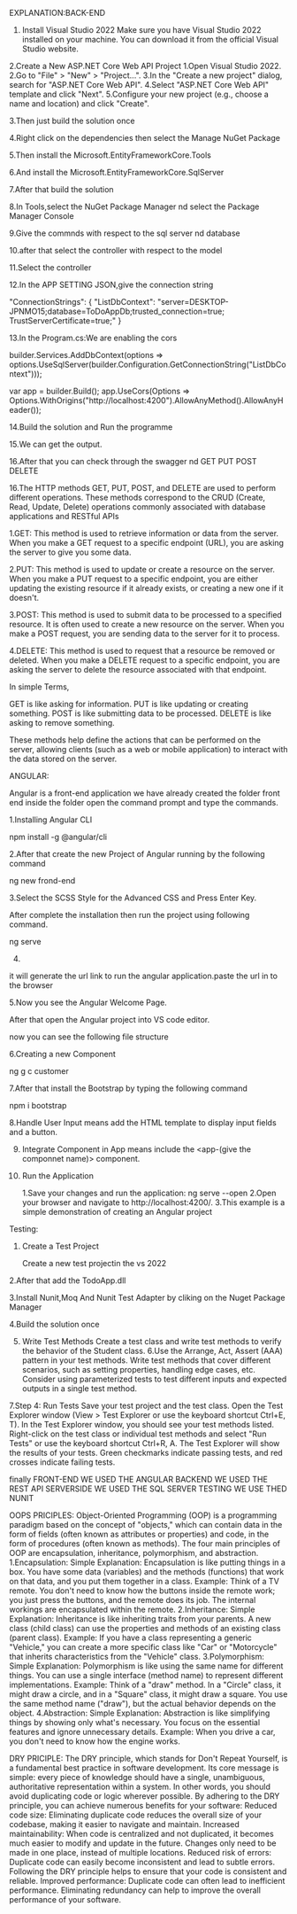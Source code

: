 EXPLANATION:BACK-END
1. Install Visual Studio 2022
Make sure you have Visual Studio 2022 installed on your machine. You can download it from the official Visual Studio website.

2.Create a New ASP.NET Core Web API Project
     1.Open Visual Studio 2022.
     2.Go to "File" > "New" > "Project...".
     3.In the "Create a new project" dialog, search for "ASP.NET Core Web API".
     4.Select "ASP.NET Core Web API" template and click "Next".
     5.Configure your new project (e.g., choose a name and location) and click "Create".

3.Then just build the solution once

4.Right click on the dependencies then select the Manage NuGet Package

5.Then install the Microsoft.EntityFrameworkCore.Tools

6.And install the  Microsoft.EntityFrameworkCore.SqlServer

7.After that build the solution

8.In Tools,select the NuGet Package Manager nd select the Package Manager Console

9.Give the commnds with respect to the sql server nd database

10.after that select the controller with respect to the model

11.Select the controller 

12.In the APP SETTING JSON,give the connection string


"ConnectionStrings": {
    "ListDbContext": "server=DESKTOP-JPNMO15;database=ToDoAppDb;trusted_connection=true; TrustServerCertificate=true;"
  }


13.In the Program.cs:We are enabling the cors


builder.Services.AddDbContext<ListDbContext>(options =>
   options.UseSqlServer(builder.Configuration.GetConnectionString("ListDbContext")));

var app = builder.Build();
app.UseCors(Options => Options.WithOrigins("http://localhost:4200").AllowAnyMethod().AllowAnyHeader());


14.Build the solution and Run the programme

15.We can get the output.

16.After that you can check through the swagger nd GET PUT POST DELETE 

16.The HTTP methods GET, PUT, POST, and DELETE are used to perform different operations. These methods correspond to the CRUD (Create, Read, Update, Delete) operations commonly associated with database applications and RESTful APIs


1.GET: This method is used to retrieve information or data from the server. When you make a GET request to a specific endpoint (URL), you are asking the server to give you some data.

2.PUT: This method is used to update or create a resource on the server. When you make a PUT request to a specific endpoint, you are either updating the existing resource if it already exists, or creating a new one if it doesn't.

3.POST: This method is used to submit data to be processed to a specified resource. It is often used to create a new resource on the server. When you make a POST request, you are sending data to the server for it to process.

4.DELETE: This method is used to request that a resource be removed or deleted. When you make a DELETE request to a specific endpoint, you are asking the server to delete the resource associated with that endpoint.

In simple Terms,
   
GET is like asking for information.
PUT is like updating or creating something.
POST is like submitting data to be processed.
DELETE is like asking to remove something.

These methods help define the actions that can be performed on the server, allowing clients (such as a web or mobile application) to interact with the data stored on the server.

ANGULAR:

 Angular is a front-end application we have already created the folder front end inside the folder open the command prompt and type the commands.

1.Installing Angular CLI

npm install -g @angular/cli

2.After that create the new Project of Angular running by the following command

ng new frond-end

3.Select the SCSS Style for the Advanced CSS and Press Enter Key.

After complete the installation then run the project using following command.

ng serve

4.
it will generate the url link to run the angular application.paste the url in to the browser

5.Now you see the Angular Welcome Page.

After that open the Angular project into VS code editor.

now you can see the following file structure

6.Creating a new Component 

ng g c customer

7.After that install the Bootstrap by typing the following command

npm i bootstrap

8.Handle User Input means add the HTML template to display input fields and a button.

9. Integrate Component in App means include the <app-(give the componnet name)> component.

10. Run the Application

     1.Save your changes and run the application: ng serve --open
     2.Open your browser and navigate to http://localhost:4200/.
     3.This example is a simple demonstration of creating an Angular project

Testing:

1. Create a Test Project
    
    Create a new test projectin the vs 2022

2.After that add the TodoApp.dll 

3.Install Nunit,Moq And Nunit Test Adapter by cliking on the Nuget Package Manager

4.Build the solution once

5. Write Test Methods
Create a test class and write test methods to verify the behavior of the Student class.
6.Use the Arrange, Act, Assert (AAA) pattern in your test methods.
Write test methods that cover different scenarios, such as setting properties, handling edge cases, etc.
Consider using parameterized tests to test different inputs and expected outputs in a single test method.

7.Step 4: Run Tests
Save your test project and the test class.
Open the Test Explorer window (View > Test Explorer or use the keyboard shortcut Ctrl+E, T).
In the Test Explorer window, you should see your test methods listed.
Right-click on the test class or individual test methods and select "Run Tests" or use the keyboard shortcut Ctrl+R, A.
The Test Explorer will show the results of your tests. Green checkmarks indicate passing tests, and red crosses indicate failing tests.

finally
      FRONT-END WE USED THE ANGULAR
      BACKEND WE USED THE REST API
      SERVERSIDE WE USED THE SQL SERVER
      TESTING WE USE THED NUNIT

OOPS PRICIPLES:
Object-Oriented Programming (OOP) is a programming paradigm based on the concept of "objects," which can contain data in the form of fields (often known as attributes or properties) and code, in the form of procedures (often known as methods). The four main principles of OOP are encapsulation, inheritance, polymorphism, and abstraction.
1.Encapsulation:
Simple Explanation: Encapsulation is like putting things in a box. You have some data (variables) and the methods (functions) that work on that data, and you put them together in a class.
Example: Think of a TV remote. You don't need to know how the buttons inside the remote work; you just press the buttons, and the remote does its job. The internal workings are encapsulated within the remote.
2.Inheritance:
Simple Explanation: Inheritance is like inheriting traits from your parents. A new class (child class) can use the properties and methods of an existing class (parent class).
Example: If you have a class representing a generic "Vehicle," you can create a more specific class like "Car" or "Motorcycle" that inherits characteristics from the "Vehicle" class.
3.Polymorphism:
Simple Explanation: Polymorphism is like using the same name for different things. You can use a single interface (method name) to represent different implementations.
Example: Think of a "draw" method. In a "Circle" class, it might draw a circle, and in a "Square" class, it might draw a square. You use the same method name ("draw"), but the actual behavior depends on the object.
4.Abstraction:
Simple Explanation: Abstraction is like simplifying things by showing only what's necessary. You focus on the essential features and ignore unnecessary details.
Example: When you drive a car, you don't need to know how the engine works. 

DRY PRICIPLE:
The DRY principle, which stands for Don't Repeat Yourself, is a fundamental best practice in software development. Its core message is simple: every piece of knowledge should have a single, unambiguous, authoritative representation within a system. In other words, you should avoid duplicating code or logic wherever possible.
By adhering to the DRY principle, you can achieve numerous benefits for your software:
Reduced code size: Eliminating duplicate code reduces the overall size of your codebase, making it easier to navigate and maintain.
Increased maintainability: When code is centralized and not duplicated, it becomes much easier to modify and update in the future. Changes only need to be made in one place, instead of multiple locations.
Reduced risk of errors: Duplicate code can easily become inconsistent and lead to subtle errors. Following the DRY principle helps to ensure that your code is consistent and reliable.
Improved performance: Duplicate code can often lead to inefficient performance. Eliminating redundancy can help to improve the overall performance of your software.



